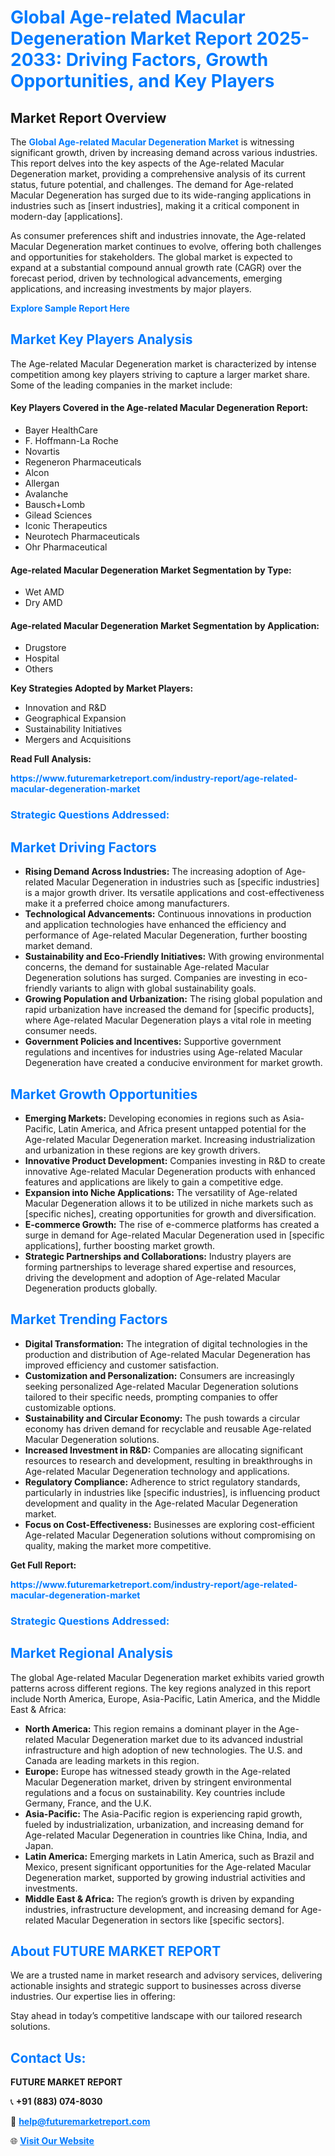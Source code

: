 <h1 style="color: #007BFF;">Global Age-related Macular Degeneration Market Report 2025-2033: Driving Factors, Growth Opportunities, and Key Players</h1>

<section id="overview">
<h2>Market Report Overview</h2>
<p>The <a href="https://www.futuremarketreport.com/industry-report/age-related-macular-degeneration-market" style="color: #007BFF; text-decoration: none;"><strong>Global Age-related Macular Degeneration Market</strong></a> is witnessing significant growth, driven by increasing demand across various industries. This report delves into the key aspects of the Age-related Macular Degeneration market, providing a comprehensive analysis of its current status, future potential, and challenges. The demand for Age-related Macular Degeneration has surged due to its wide-ranging applications in industries such as [insert industries], making it a critical component in modern-day [applications].</p>
<p>As consumer preferences shift and industries innovate, the Age-related Macular Degeneration market continues to evolve, offering both challenges and opportunities for stakeholders. The global market is expected to expand at a substantial compound annual growth rate (CAGR) over the forecast period, driven by technological advancements, emerging applications, and increasing investments by major players.</p>
</section>

<section id="overview">
<p><a href="https://www.futuremarketreport.com/request-sample/reportId=106312" style="color: #007BFF; text-decoration: none;"><strong>Explore Sample Report Here</strong></a></p>
</section>

<section id="key-players">
<h2 style="color: #007BFF;">Market Key Players Analysis</h2>
<p>The Age-related Macular Degeneration market is characterized by intense competition among key players striving to capture a larger market share. Some of the leading companies in the market include:</p>
<h4>Key Players Covered in the Age-related Macular Degeneration Report:</h4>
<ul><li>Bayer HealthCare</li><li>F. Hoffmann-La Roche</li><li>Novartis</li><li>Regeneron Pharmaceuticals</li><li>Alcon</li><li>Allergan</li><li>Avalanche</li><li>Bausch+Lomb</li><li>Gilead Sciences</li><li>Iconic Therapeutics</li><li>Neurotech Pharmaceuticals</li><li>Ohr Pharmaceutical</li></ul>
<h4>Age-related Macular Degeneration Market Segmentation by Type:</h4>
<ul><li>Wet AMD</li><li>Dry AMD</li></ul>

<h4>Age-related Macular Degeneration Market Segmentation by Application:</h4>
<ul><li>Drugstore</li><li>Hospital</li><li>Others</li></ul>
<p><strong>Key Strategies Adopted by Market Players:</strong></p>
<ul>
<li>Innovation and R&D</li>
<li>Geographical Expansion</li>
<li>Sustainability Initiatives</li>
<li>Mergers and Acquisitions</li>
</ul>
</section>

<section>
<p><strong>Read Full Analysis: </strong></p><a href="https://www.futuremarketreport.com/industry-report/age-related-macular-degeneration-market" style="color: #007BFF; text-decoration: none;"><strong>https://www.futuremarketreport.com/industry-report/age-related-macular-degeneration-market</strong></a>
<h3 style="color: #007BFF;">Strategic Questions Addressed:</h3>
</section>

<section id="driving-factors">
<h2 style="color: #007BFF;">Market Driving Factors</h2>
<ul>
<li><strong>Rising Demand Across Industries:</strong> The increasing adoption of Age-related Macular Degeneration in industries such as [specific industries] is a major growth driver. Its versatile applications and cost-effectiveness make it a preferred choice among manufacturers.</li>
<li><strong>Technological Advancements:</strong> Continuous innovations in production and application technologies have enhanced the efficiency and performance of Age-related Macular Degeneration, further boosting market demand.</li>
<li><strong>Sustainability and Eco-Friendly Initiatives:</strong> With growing environmental concerns, the demand for sustainable Age-related Macular Degeneration solutions has surged. Companies are investing in eco-friendly variants to align with global sustainability goals.</li>
<li><strong>Growing Population and Urbanization:</strong> The rising global population and rapid urbanization have increased the demand for [specific products], where Age-related Macular Degeneration plays a vital role in meeting consumer needs.</li>
<li><strong>Government Policies and Incentives:</strong> Supportive government regulations and incentives for industries using Age-related Macular Degeneration have created a conducive environment for market growth.</li>
</ul>
</section>

<section id="growth-opportunities">
<h2 style="color: #007BFF;">Market Growth Opportunities</h2>
<ul>
<li><strong>Emerging Markets:</strong> Developing economies in regions such as Asia-Pacific, Latin America, and Africa present untapped potential for the Age-related Macular Degeneration market. Increasing industrialization and urbanization in these regions are key growth drivers.</li>
<li><strong>Innovative Product Development:</strong> Companies investing in R&D to create innovative Age-related Macular Degeneration products with enhanced features and applications are likely to gain a competitive edge.</li>
<li><strong>Expansion into Niche Applications:</strong> The versatility of Age-related Macular Degeneration allows it to be utilized in niche markets such as [specific niches], creating opportunities for growth and diversification.</li>
<li><strong>E-commerce Growth:</strong> The rise of e-commerce platforms has created a surge in demand for Age-related Macular Degeneration used in [specific applications], further boosting market growth.</li>
<li><strong>Strategic Partnerships and Collaborations:</strong> Industry players are forming partnerships to leverage shared expertise and resources, driving the development and adoption of Age-related Macular Degeneration products globally.</li>
</ul>
</section>

<section id="trending-factors">
<h2 style="color: #007BFF;">Market Trending Factors</h2>
<ul>
<li><strong>Digital Transformation:</strong> The integration of digital technologies in the production and distribution of Age-related Macular Degeneration has improved efficiency and customer satisfaction.</li>
<li><strong>Customization and Personalization:</strong> Consumers are increasingly seeking personalized Age-related Macular Degeneration solutions tailored to their specific needs, prompting companies to offer customizable options.</li>
<li><strong>Sustainability and Circular Economy:</strong> The push towards a circular economy has driven demand for recyclable and reusable Age-related Macular Degeneration solutions.</li>
<li><strong>Increased Investment in R&D:</strong> Companies are allocating significant resources to research and development, resulting in breakthroughs in Age-related Macular Degeneration technology and applications.</li>
<li><strong>Regulatory Compliance:</strong> Adherence to strict regulatory standards, particularly in industries like [specific industries], is influencing product development and quality in the Age-related Macular Degeneration market.</li>
<li><strong>Focus on Cost-Effectiveness:</strong> Businesses are exploring cost-efficient Age-related Macular Degeneration solutions without compromising on quality, making the market more competitive.</li>
</ul>
</section>

<section>
<p><strong>Get Full Report: </strong></p><a href="https://www.futuremarketreport.com/industry-report/age-related-macular-degeneration-market" style="color: #007BFF; text-decoration: none;"><strong>https://www.futuremarketreport.com/industry-report/age-related-macular-degeneration-market</strong></a>
<h3 style="color: #007BFF;">Strategic Questions Addressed:</h3>
</section>


<section id="regional-analysis">
<h2 style="color: #007BFF;">Market Regional Analysis</h2>
<p>The global Age-related Macular Degeneration market exhibits varied growth patterns across different regions. The key regions analyzed in this report include North America, Europe, Asia-Pacific, Latin America, and the Middle East & Africa:</p>
<ul>
<li><strong>North America:</strong> This region remains a dominant player in the Age-related Macular Degeneration market due to its advanced industrial infrastructure and high adoption of new technologies. The U.S. and Canada are leading markets in this region.</li>
<li><strong>Europe:</strong> Europe has witnessed steady growth in the Age-related Macular Degeneration market, driven by stringent environmental regulations and a focus on sustainability. Key countries include Germany, France, and the U.K.</li>
<li><strong>Asia-Pacific:</strong> The Asia-Pacific region is experiencing rapid growth, fueled by industrialization, urbanization, and increasing demand for Age-related Macular Degeneration in countries like China, India, and Japan.</li>
<li><strong>Latin America:</strong> Emerging markets in Latin America, such as Brazil and Mexico, present significant opportunities for the Age-related Macular Degeneration market, supported by growing industrial activities and investments.</li>
<li><strong>Middle East & Africa:</strong> The region’s growth is driven by expanding industries, infrastructure development, and increasing demand for Age-related Macular Degeneration in sectors like [specific sectors].</li>
</ul>
</section>

<footer>
<h2 style="color: #007BFF;">About FUTURE MARKET REPORT</h2>
<p>We are a trusted name in market research and advisory services, delivering actionable insights and strategic support to businesses across diverse industries. Our expertise lies in offering:</p>

<p>Stay ahead in today’s competitive landscape with our tailored research solutions.</p>

<h2 style="color: #007BFF;">Contact Us:</h2>
<p><strong>FUTURE MARKET REPORT</strong></p>
<p>📞 <strong>+91 (883) 074-8030</strong></p>
<p>📧 <strong><a href="mailto:help@futuremarketreport.com" style="color: #007BFF;">help@futuremarketreport.com</a></strong></p>
<p>🌐 <strong><a href="https://www.futuremarketreport.com/" style="color: #007BFF;">Visit Our Website</a></strong></p>
</footer>